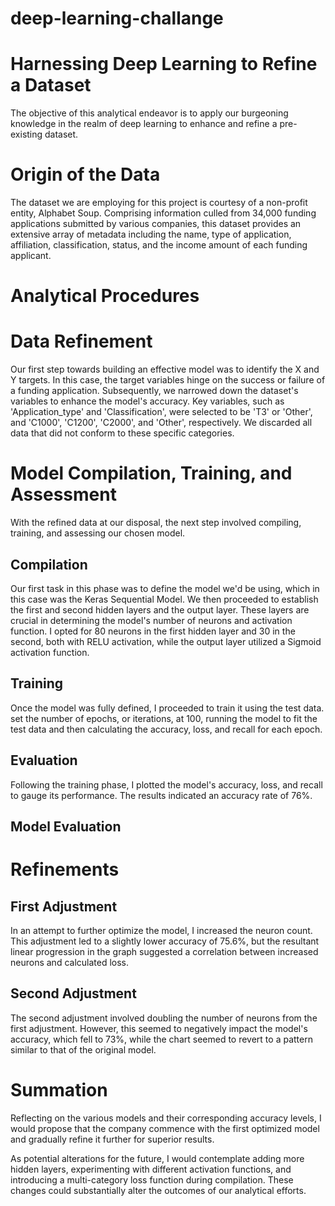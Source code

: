 # deep-learning-challange


# Harnessing Deep Learning to Refine a Dataset


The objective of this analytical endeavor is to apply our burgeoning knowledge in the realm of deep learning to enhance and refine a pre-existing dataset.

# Origin of the Data
The dataset we are employing for this project is courtesy of a non-profit entity, Alphabet Soup. Comprising information culled from 34,000 funding applications submitted by various companies, this dataset provides an extensive array of metadata including the name, type of application, affiliation, classification, status, and the income amount of each funding applicant.

# Analytical Procedures


# Data Refinement
Our first step towards building an effective model was to identify the X and Y targets. In this case, the target variables hinge on the success or failure of a funding application. Subsequently, we narrowed down the dataset's variables to enhance the model's accuracy. Key variables, such as 'Application_type' and 'Classification', were selected to be 'T3' or 'Other', and 'C1000', 'C1200', 'C2000', and 'Other', respectively. We discarded all data that did not conform to these specific categories.

# Model Compilation, Training, and Assessment
With the refined data at our disposal, the next step involved compiling, training, and assessing our chosen model.

## Compilation
Our first task in this phase was to define the model we'd be using, which in this case was the Keras Sequential Model. We then proceeded to establish the first and second hidden layers and the output layer. These layers are crucial in determining the model's number of neurons and activation function. I opted for 80 neurons in the first hidden layer and 30 in the second, both with RELU activation, while the output layer utilized a Sigmoid activation function.

## Training
Once the model was fully defined, I proceeded to train it using the test data.  set the number of epochs, or iterations, at 100, running the model to fit the test data and then calculating the accuracy, loss, and recall for each epoch.

## Evaluation
Following the training phase, I plotted the model's accuracy, loss, and recall to gauge its performance. The results indicated an accuracy rate of 76%.

## Model Evaluation

# Refinements

## First Adjustment
In an attempt to further optimize the model, I increased the neuron count. This adjustment led to a slightly lower accuracy of 75.6%, but the resultant linear progression in the graph suggested a correlation between increased neurons and calculated loss.


## Second Adjustment
The second adjustment involved doubling the number of neurons from the first adjustment. However, this seemed to negatively impact the model's accuracy, which fell to 73%, while the chart seemed to revert to a pattern similar to that of the original model.



# Summation
Reflecting on the various models and their corresponding accuracy levels, I would propose that the company commence with the first optimized model and gradually refine it further for superior results.

As potential alterations for the future, I would contemplate adding more hidden layers, experimenting with different activation functions, and introducing a multi-category loss function during compilation. These changes could substantially alter the outcomes of our analytical efforts.



